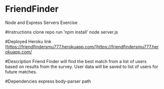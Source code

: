 # FriendFinder

Node and Express Servers Exercise

#Instructions 
clone repo 
run 'npm install' 
node server.js

#Deployed Heroku link 
[https://friendfindersmu777.herokuapp.com/]https://friendfindersmu777.herokuapp.com/

#Description 
Friend Finder will find the best match from a list of users based on results from the survey. User data will be saved to list of users for future matches.

#Dependencies 
express 
body-parser 
path
